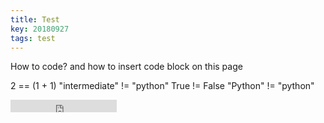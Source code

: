 ```yaml
---
title: Test
key: 20180927
tags: test
---
```


How to code?
and how to insert code block on this page

2 == (1 + 1)
"intermediate" != "python"
True != False
"Python" != "python"



<!--more-->

<iframe src="https://ghbtns.com/github-btn.html?user=kitian616&repo=jekyll-TeXt-theme&type=star&count=true" frameborder="0" scrolling="0" width="170px" height="20px"></iframe>
